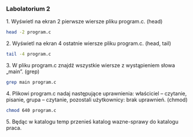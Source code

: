 ### Labolatorium 2

1\. Wyświetl na ekran 2 pierwsze wiersze pliku program.c. (head)
```bash
head -2 program.c
```
2\. Wyświetl na ekran 4 ostatnie wiersze pliku program.c. (head, tail)
```bash
tail -4 program.c
```
3\. W pliku program.c znajdź wszystkie wiersze z wystąpieniem słowa „main”. (grep)
```bash
grep main program.c
```

4\. Plikowi program.c nadaj następujące uprawnienia: właściciel – czytanie, pisanie, grupa – czytanie, pozostali użytkownicy: brak uprawnień. (chmod)
```bash
chmod 640 program.c
```

5\. Będąc w katalogu temp przenieś katalog wazne-sprawy do katalogu praca.
```bash

```
